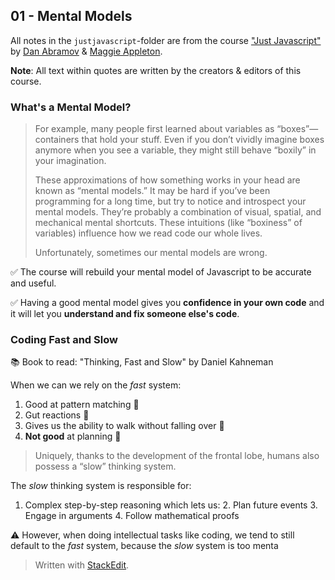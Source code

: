 ## 01 - Mental Models

All notes in the `justjavascript`-folder are from the course ["Just Javascript"](https://justjavascript.com/credits) by [Dan Abramov](https://twitter.com/dan_abramov) & [Maggie Appleton](https://twitter.com/mappletons).

**Note**: All text within quotes are written by the creators & editors of this course.

### What's a Mental Model?

>For example, many people first learned about variables as “boxes”—containers that hold your stuff. Even if you don’t vividly imagine boxes anymore when you see a variable, they might still behave “boxily” in your imagination.
>
>These approximations of how something works in your head are known as “mental models.” It may be hard if you’ve been programming for a long time, but try to notice and introspect your mental models. They’re probably a combination of visual, spatial, and mechanical mental shortcuts. These intuitions (like “boxiness” of variables) influence how we read code our whole lives.
>
>Unfortunately, sometimes our mental models are wrong.

✅ The course will rebuild your mental model of Javascript to be accurate and useful. 

✅ Having a good mental model gives you **confidence in your own code** and it will let you **understand and fix someone else's code**.

### Coding Fast and Slow

📚 Book to read: "Thinking, Fast and Slow" by Daniel Kahneman

When we can we rely on the *fast* system:
1. Good at pattern matching 💫
2. Gut reactions 💫
3. Gives us the ability to walk without falling over 💫
4. **Not good** at planning 🚨

>Uniquely, thanks to the development of the frontal lobe, humans also possess a “slow” thinking system.

The *slow* thinking system is responsible for:
1. Complex step-by-step reasoning which lets us:
	2. Plan future events
	3. Engage in arguments
	4. Follow mathematical proofs

⚠ However, when doing intellectual tasks like coding, we tend to still default to the *fast* system, because the *slow* system is too menta





> Written with [StackEdit](https://stackedit.io/).
<!--stackedit_data:
eyJoaXN0b3J5IjpbOTg3MDg5NDM0LC03MzcxMzYzNjBdfQ==
-->